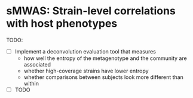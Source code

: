 # sMWAS: Strain-level correlations with host phenotypes

TODO:

- [ ] Implement a deconvolution evaluation tool that measures
    - how well the entropy of the metagenotype and the community are associated
    - whether high-coverage strains have lower entropy
    - whether comparisons between subjects look more different than within
- [ ] TODO

